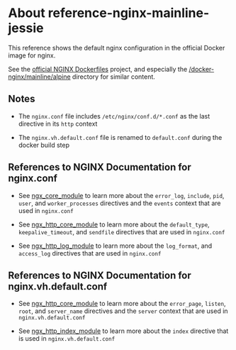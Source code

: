 # About reference-nginx-mainline-jessie

This reference shows the default nginx configuration in the official Docker image for nginx.

See the [official NGINX Dockerfiles]((https://github.com/nginxinc/docker-nginx)) project, and especially the [/docker-nginx/mainline/alpine](https://github.com/nginxinc/docker-nginx/tree/master/mainline/alpine) directory for similar content.

## Notes

* The `nginx.conf` file includes `/etc/nginx/conf.d/*.conf` as the last directive in its `http` context

* The `nginx.vh.default.conf` file is renamed to `default.conf` during the docker build step

## References to NGINX Documentation for nginx.conf

* See [ngx_core_module](https://nginx.org/en/docs/ngx_core_module.html) to learn more about the `error_log`, `include`, `pid`, `user`, and `worker_processes` directives and the `events` context that are used in `nginx.conf`

* See [ngx_http_core_module](https://nginx.org/en/docs/http/ngx_http_core_module.html) to learn more about the `default_type`, `keepalive_timeout`, and `sendfile` directives that are used in `nginx.conf`

* See [ngx_http_log_module](https://nginx.org/en/docs/http/ngx_http_log_module.html) to learn more about the `log_format`, and `access_log` directives that are used in `nginx.conf`

## References to NGINX Documentation for nginx.vh.default.conf

* See [ngx_http_core_module](https://nginx.org/en/docs/http/ngx_http_core_module.html) to learn more about the `error_page`, `listen`, `root`, and `server_name` directives and the `server` context that are used in `nginx.vh.default.conf`

* See [ngx_http_index_module](https://nginx.org/en/docs/http/ngx_http_index_module.html) to learn more about the `index` directive that is used in `nginx.vh.default.conf`